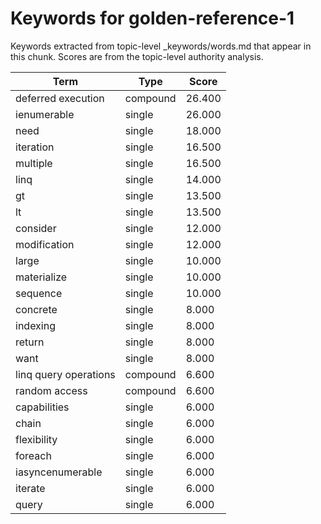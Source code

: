 # Keywords for golden-reference-1

Keywords extracted from topic-level _keywords/words.md that appear in this chunk.
Scores are from the topic-level authority analysis.

| Term | Type | Score |
|------|------|-------|
| deferred execution | compound | 26.400 |
| ienumerable | single | 26.000 |
| need | single | 18.000 |
| iteration | single | 16.500 |
| multiple | single | 16.500 |
| linq | single | 14.000 |
| gt | single | 13.500 |
| lt | single | 13.500 |
| consider | single | 12.000 |
| modification | single | 12.000 |
| large | single | 10.000 |
| materialize | single | 10.000 |
| sequence | single | 10.000 |
| concrete | single | 8.000 |
| indexing | single | 8.000 |
| return | single | 8.000 |
| want | single | 8.000 |
| linq query operations | compound | 6.600 |
| random access | compound | 6.600 |
| capabilities | single | 6.000 |
| chain | single | 6.000 |
| flexibility | single | 6.000 |
| foreach | single | 6.000 |
| iasyncenumerable | single | 6.000 |
| iterate | single | 6.000 |
| query | single | 6.000 |

